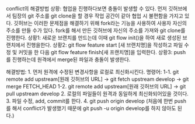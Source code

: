 conflict의 해결방법
상황: 협업을 진행하다보면 충돌이 발생할 수 있다.
먼저 깃허브에서 팀장의 git 주소를 git clone을 할 경우 작업 공간이 같아 협업 시 불편함을 가지고 있다. 깃허브는 이러한 문제점을 해결하기 위해 fork라는 기능을 사용하여 사용자 자신의 주소를 만들 수가 있다. fork를 해서 만든 깃허브에 자신의 주소를 가져와 git clone를 진행한다.
상황1: 새로운 브랜치를 만드는데 이때 git flow init()을 하여 새로 생성된 브랜치에서 진행을한다.
상황2: git flow feature start [새 브랜치명]을 작성하고 파일 수정 및 커밋을 한 다음 git flow feature finish[새 프랜치명]을 입력한다.
상황3: push를 진행하는데 원격에서 merge된 파일과 충돌이 발생한다.

해결방법: 1. 먼저 원격에 수정된 변경사항을 로컬로 최신화시킨다.
명령어: 1-1. git remote add upstream[원래 깃허브의 URL] -> git fetch upstream develop -> git merge FETCH_HEAD
        1-2. git remote add upstream[원래 깃허브의 URL] -> git pull upstream develop
2. 로컬의 파일들이 원격과 동일하게 최신화되어있을 것이다.
3. 파일 수정, add, commit를 한다.
4. git push origin develop (처음에 한번 push를 해서 conflict가 발생했기 때문에 git push -u origin develop를 하지 않아도 된다.) 
